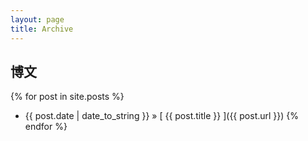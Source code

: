 ```yaml
---
layout: page
title: Archive
---
```


## 博文

{% for post in site.posts %}
 * {{ post.date | date_to_string }} &raquo; [ {{ post.title }} ]({{ post.url }})
{% endfor %}
